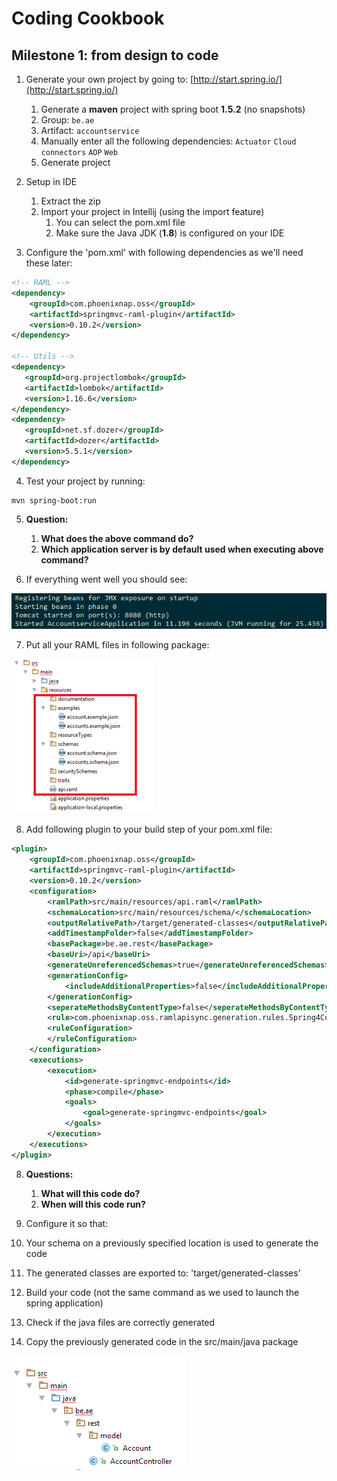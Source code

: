 # Coding Cookbook
## Milestone 1: from design to code

1. Generate your own project by going to: [http://start.spring.io/](http://start.spring.io/)
   1. Generate a **maven** project with spring boot **1.5.2** (no snapshots)
   2. Group: ```be.ae```
   3. Artifact: ```accountservice```
   4. Manually enter all the following dependencies: ```Actuator``` ```Cloud connectors``` ```AOP``` ```Web```
   5. Generate project

2. Setup in IDE
   1. Extract the zip
   2. Import your project in Intellij (using the import feature)
      1. You can select the pom.xml file
      2. Make sure the Java JDK (**1.8**) is configured on your IDE

3. Configure the 'pom.xml' with following dependencies as we'll need these later:

```xml
<!-- RAML -->
<dependency>
    <groupId>com.phoenixnap.oss</groupId>
    <artifactId>springmvc-raml-plugin</artifactId>
    <version>0.10.2</version>
</dependency>

<!-- Utils -->
<dependency>
   <groupId>org.projectlombok</groupId>
   <artifactId>lombok</artifactId>
   <version>1.16.6</version>
</dependency>
<dependency>
   <groupId>net.sf.dozer</groupId>
   <artifactId>dozer</artifactId>
   <version>5.5.1</version>
</dependency>
```

4. Test your project by running:
```
mvn spring-boot:run
```

5. **Question:**
   1. **What does the above command do?**
   2. **Which application server is by default used when executing above command?**

6. If everything went well you should see:

![Image 1](img1.png "Image 1")

7. Put all your RAML files in following package:

![Image 2](img2.png "Image 2")

8. Add following plugin to your build step of your pom.xml file:

```xml
<plugin>
	<groupId>com.phoenixnap.oss</groupId>
	<artifactId>springmvc-raml-plugin</artifactId>
	<version>0.10.2</version>
	<configuration>
		<ramlPath>src/main/resources/api.raml</ramlPath>
		<schemaLocation>src/main/resources/schema/</schemaLocation>
		<outputRelativePath>/target/generated-classes</outputRelativePath>
		<addTimestampFolder>false</addTimestampFolder>
		<basePackage>be.ae.rest</basePackage>
		<baseUri>/api</baseUri>
		<generateUnreferencedSchemas>true</generateUnreferencedSchemas>
		<generationConfig>
			<includeAdditionalProperties>false</includeAdditionalProperties>
		</generationConfig>
		<seperateMethodsByContentType>false</seperateMethodsByContentType>
		<rule>com.phoenixnap.oss.ramlapisync.generation.rules.Spring4ControllerStubRule</rule>
		<ruleConfiguration>
		</ruleConfiguration>
	</configuration>
	<executions>
		<execution>
			<id>generate-springmvc-endpoints</id>
			<phase>compile</phase>
			<goals>
				<goal>generate-springmvc-endpoints</goal>
			</goals>
		</execution>
	</executions>
</plugin>
```

8. **Questions:**
   1. **What will this code do?**
   2. **When will this code run?**

10. Configure it so that:
   1. Your schema on a previously specified location is used to generate the code
   2. The generated classes are exported to: &#39;target/generated-classes&#39;
11. Build your code (not the same command as we used to launch the spring application)
12. Check if the java files are correctly generated
13. Copy the previously generated code in the src/main/java package

![Image 3](img3.png "Image 3")
